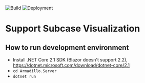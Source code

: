 ![Build](https://smalltalker.visualstudio.com/SubcaseMonitor/_apis/build/status/SubcaseMonitor-CI)
![Deployment](https://smalltalker.vsrm.visualstudio.com/_apis/public/Release/badge/ebe36ad3-0e8c-4cce-beac-0fdd6f13c497/1/1)


# Support Subcase Visualization

## How to run development environment
* Install .NET Core 2.1 SDK (Blazor doesn't support 2.2), https://dotnet.microsoft.com/download/dotnet-core/2.1
* `cd Armadillo.Server`
* `dotnet run`
